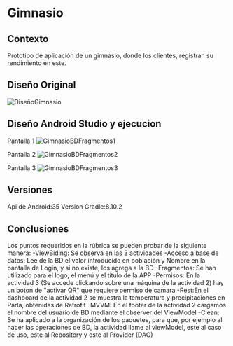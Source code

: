 # Gimnasio


## Contexto
Prototipo de aplicación de un gimnasio, donde los clientes, registran su rendimiento en este.

## Diseño Original
![DiseñoGimnasio](https://github.com/user-attachments/assets/4a887a55-c823-46e3-b781-d1e80284327b)


## Diseño Android Studio y ejecucion
Pantalla 1
![GimnasioBDFragmentos1](https://github.com/user-attachments/assets/0d946d1c-fea5-4a09-95d6-304a44a7125e)


Pantalla 2
![GimnasioBDFragmentos2](https://github.com/user-attachments/assets/e95f0480-d0d4-480c-8ab3-d34b68c4694d)


Pantalla 3
![GimnasioBDFragmentos3](https://github.com/user-attachments/assets/7e7d5ff9-0082-4ed8-9f21-fd2a16e31aba)

## Versiones
Api de Android:35
Version Gradle:8.10.2

## Conclusiones
Los puntos requeridos en la rúbrica se pueden probar de la siguiente manera:
-ViewBiding: Se observa en las 3 actividades
-Acceso a base de datos: Lee de la BD el valor introducido en población y Nombre en la pantalla de Login, y si no existe, los agrega a la BD
-Fragmentos: Se han utilizado para el logo, el menú y el título de la APP
-Permisos: En la actividad 3 (Se accede clickando sobre una máquina de la actividad 2) hay un boton de "activar QR" que requiere permiso de camara
-Rest:En el dashboard de la actividad 2 se muestra la temperatura y precipitaciones en Parla, obtenidas de Retrofit
-MVVM: En el footer de la actividad 2 cargamos el nombre del usuario de BD mediante el observer del ViewModel
-Clean: Se ha aplicado a la organización de los paquetes, para que, por ejemplo al hacer las operaciones de BD, la actividad llame al viewModel, este al caso de uso, este al Repository y este al Provider (DAO)


